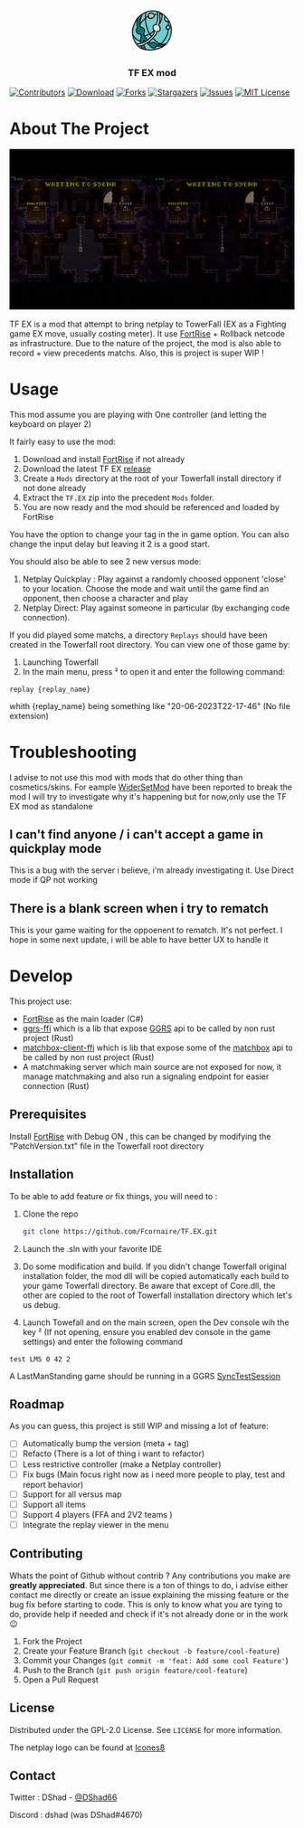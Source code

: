 <!-- PROJECT LOGO -->
<br />
<div align="center">
  <a href="https://github.com/Fcornaire/TF.EX">
    <img src="images/icons8-internet-96.png" alt="Logo" width="80" height="80">
  </a>
  <h3 align="center">TF EX mod</h3>
</div>

<!-- Shield -->

[![Contributors][contributors-shield]][contributors-url]
[![Download][download-shield]][download-url]
[![Forks][forks-shield]][forks-url]
[![Stargazers][stars-shield]][stars-url]
[![Issues][issues-shield]][issues-url]
[![MIT License][license-shield]][license-url]

<!-- ABOUT THE PROJECT -->

# About The Project

<p align="center">
  <img src="images/demo.gif" alt="animated" />
</p>

TF EX is a mod that attempt to bring netplay to TowerFall (EX as a Fighting game EX move, usually costing meter). It use [FortRise](https://github.com/Terria-K/FortRise) + Rollback netcode as infrastructure.
Due to the nature of the project, the mod is also able to record + view precedents matchs.
Also, this is project is super WIP !

# Usage

This mod assume you are playing with One controller (and letting the keyboard on player 2)

It fairly easy to use the mod:

1. Download and install [FortRise](https://github.com/Terria-K/FortRise) if not already
2. Download the latest TF EX [release](https://github.com/Fcornaire/TF.EX/releases)
3. Create a `Mods` directory at the root of your Towerfall install directory if not done already
4. Extract the `TF.EX` zip into the precedent `Mods` folder.
5. You are now ready and the mod should be referenced and loaded by FortRise

You have the option to change your tag in the in game option.
You can also change the input delay but leaving it 2 is a good start.

You should also be able to see 2 new versus mode:

1. Netplay Quickplay : Play against a randomly choosed opponent 'close' to your location. Choose the mode and wait until the game find an opponent, then choose a character and play
2. Netplay Direct: Play against someone in particular (by exchanging code connection).

If you did played some matchs, a directory `Replays` should have been created in the Towerfall root directory.
You can view one of those game by:

1. Launching Towerfall
2. In the main menu, press ² to open it and enter the following command:

```
replay {replay_name}
```

whith {replay_name} being something like "20-06-2023T22-17-46" (No file extension)

# Troubleshooting

I advise to not use this mod with mods that do other thing than cosmetics/skins.
For eample [WiderSetMod](https://github.com/Terria-K/WiderSetMod) have been reported to break the mod
I will try to investigate why it's happening but for now,only use the TF EX mod as standalone

## I can't find anyone / i can't accept a game in quickplay mode

This is a bug with the server i believe, i'm already investigating it. Use Direct mode if QP not working

## There is a blank screen when i try to rematch

This is your game waiting for the oppoenent to rematch. It's not perfect. I hope in some next update, i will be able to have better UX to handle it

# Develop

This project use:

- [FortRise](https://github.com/Terria-K/FortRise) as the main loader (C#)
- [ggrs-ffi](https://github.com/Fcornaire/ggrs-ffi) which is a lib that expose [GGRS](https://github.com/gschup/ggrs) api to be called by non rust project (Rust)
- [matchbox-client-ffi](https://github.com/Fcornaire/matchbox-client-ffi) which is lib that expose some of the [matchbox](https://github.com/johanhelsing/matchbox) api to be called by non rust project (Rust)
- A matchmaking server which main source are not exposed for now, it manage matchmaking and also run a signaling endpoint for easier connection (Rust)

## Prerequisites

Install [FortRise](https://github.com/Terria-K/FortRise) with Debug ON , this can be changed by modifying the "PatchVersion.txt" file in the Towerfall root directory

## Installation

To be able to add feature or fix things, you will need to :

1. Clone the repo

   ```sh
   git clone https://github.com/Fcornaire/TF.EX.git
   ```

2. Launch the .sln with your favorite IDE
3. Do some modification and build. If you didn't change Towerfall original installation folder, the mod dll will be copied automatically each build to your game Towerfall directory. Be aware that except of Core.dll, the other are copied to the root of Towerfall installation directory which let's us debug.
4. Launch Towefall and on the main screen, open the Dev console wih the key ² (If not opening, ensure you enabled dev console in the game settings) and enter the following command

```
test LMS 0 42 2
```

A LastManStanding game should be running in a GGRS [SyncTestSession](https://github.com/gschup/ggrs/wiki/2.-Sessions#sessionbuilder)

<!-- ROADMAP -->

## Roadmap

As you can guess, this project is still WIP and missing a lot of feature:

- [ ] Automatically bump the version (meta + tag)
- [ ] Refacto (There is a lot of thing i want to refactor)
- [ ] Less restrictive controller (make a Netplay controller)
- [ ] Fix bugs (Main focus right now as i need more people to play, test and report behavior)
- [ ] Support for all versus map
- [ ] Support all items
- [ ] Support 4 players (FFA and 2V2 teams )
- [ ] Integrate the replay viewer in the menu

## Contributing

Whats the point of Github without contrib ? Any contributions you make are **greatly appreciated**.
But since there is a ton of things to do, i advise either contact me directly or create an issue explaining the missing feature or the bug fix before starting to code. This is only to know what you are tying to do, provide help if needed and check if it's not already done or in the work 😉

1. Fork the Project
2. Create your Feature Branch (`git checkout -b feature/cool-feature`)
3. Commit your Changes (`git commit -m 'feat: Add some cool Feature'`)
4. Push to the Branch (`git push origin feature/cool-feature`)
5. Open a Pull Request

<!-- LICENSE -->

## License

Distributed under the GPL-2.0 License. See `LICENSE` for more information.

The netplay logo can be found at [Icones8](https://icones8.fr/)

## Contact

Twitter : DShad - [@DShad66](https://twitter.com/DShad66)

Discord : dshad (was DShad#4670)

<!-- MARKDOWN LINKS & IMAGES -->
<!-- https://www.markdownguide.org/basic-syntax/#reference-style-links -->

[contributors-shield]: https://img.shields.io/github/contributors/Fcornaire/TF.EX.svg?style=for-the-badge
[contributors-url]: https://github.com/Fcornaire/TF.EX/graphs/contributors
[forks-shield]: https://img.shields.io/github/forks/Fcornaire/TF.EX.svg?style=for-the-badge
[forks-url]: https://github.com/Fcornaire/TF.EX/network/members
[stars-shield]: https://img.shields.io/github/stars/Fcornaire/TF.EX.svg?style=for-the-badge
[stars-url]: https://github.com/Fcornaire/TF.EX/stargazers
[issues-shield]: https://img.shields.io/github/issues/Fcornaire/TF.EX.svg?style=for-the-badge
[issues-url]: https://github.com/Fcornaire/TF.EX/issues
[license-shield]: https://img.shields.io/github/license/Fcornaire/TF.EX.svg?style=for-the-badge
[download-shield]: https://img.shields.io/github/downloads/Fcornaire/TF.EX/total?style=for-the-badge
[download-url]: https://github.com/Fcornaire/TF.EX/releases
[license-url]: https://github.com/Fcornaire/TF.EX/blob/master/LICENSE.txt
